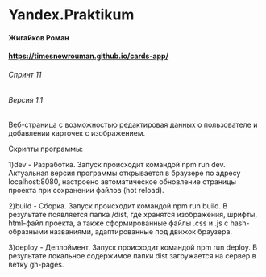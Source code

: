 # Yandex.Praktikum
#### Жигайков Роман
#### https://timesnewrouman.github.io/cards-app/
###### Спринт 11
###### Версия 1.1

Веб-страница с возможностью редактировая данных о пользователе и добавлении карточек с изображением.

Скрипты программы:

1)dev - Разработка. Запуск происходит командой npm run dev. Актуальная версия программы открывается в браузере по адресу localhost:8080, настроено автоматическое обновление страницы проекта при сохранении файлов (hot reload).

2)build - Сборка. Запуск происходит командой npm run build. В результате появляется папка /dist, где хранятся изображения, шрифты, html-файл проекта, а также сформированные файлы .css и .js с hash-образными названиями, адаптированные под движок браузера.

3)deploy - Деплоймент. Запуск происходит командой npm run deploy. В результате локальное содержимое папки dist загружается на сервер в ветку gh-pages.
